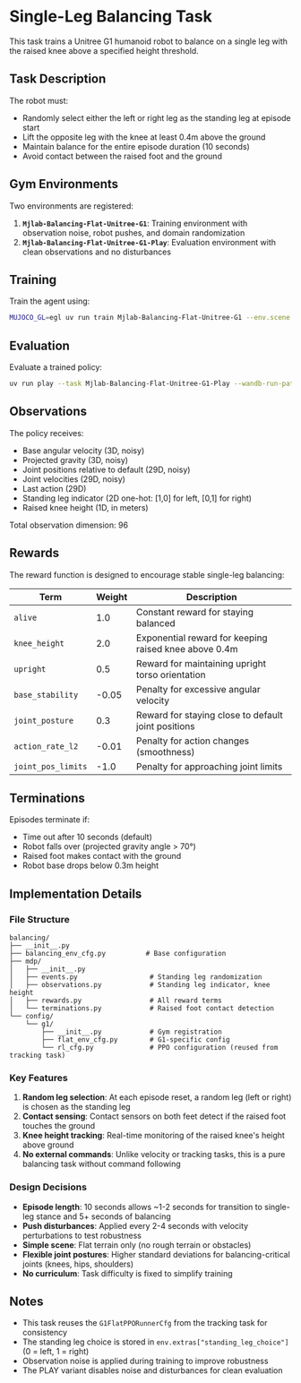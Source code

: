 # Single-Leg Balancing Task

This task trains a Unitree G1 humanoid robot to balance on a single leg with the raised knee above a specified height threshold.

## Task Description

The robot must:
- Randomly select either the left or right leg as the standing leg at episode start
- Lift the opposite leg with the knee at least 0.4m above the ground
- Maintain balance for the entire episode duration (10 seconds)
- Avoid contact between the raised foot and the ground

## Gym Environments

Two environments are registered:

1. **`Mjlab-Balancing-Flat-Unitree-G1`**: Training environment with observation noise, robot pushes, and domain randomization
2. **`Mjlab-Balancing-Flat-Unitree-G1-Play`**: Evaluation environment with clean observations and no disturbances

## Training

Train the agent using:

```bash
MUJOCO_GL=egl uv run train Mjlab-Balancing-Flat-Unitree-G1 --env.scene.num-envs 4096
```

## Evaluation

Evaluate a trained policy:

```bash
uv run play --task Mjlab-Balancing-Flat-Unitree-G1-Play --wandb-run-path your-org/mjlab/run-id
```

## Observations

The policy receives:
- Base angular velocity (3D, noisy)
- Projected gravity (3D, noisy)
- Joint positions relative to default (29D, noisy)
- Joint velocities (29D, noisy)
- Last action (29D)
- Standing leg indicator (2D one-hot: [1,0] for left, [0,1] for right)
- Raised knee height (1D, in meters)

Total observation dimension: 96

## Rewards

The reward function is designed to encourage stable single-leg balancing:

| Term | Weight | Description |
|------|--------|-------------|
| `alive` | 1.0 | Constant reward for staying balanced |
| `knee_height` | 2.0 | Exponential reward for keeping raised knee above 0.4m |
| `upright` | 0.5 | Reward for maintaining upright torso orientation |
| `base_stability` | -0.05 | Penalty for excessive angular velocity |
| `joint_posture` | 0.3 | Reward for staying close to default joint positions |
| `action_rate_l2` | -0.01 | Penalty for action changes (smoothness) |
| `joint_pos_limits` | -1.0 | Penalty for approaching joint limits |

## Terminations

Episodes terminate if:
- Time out after 10 seconds (default)
- Robot falls over (projected gravity angle > 70°)
- Raised foot makes contact with the ground
- Robot base drops below 0.3m height

## Implementation Details

### File Structure

```
balancing/
├── __init__.py
├── balancing_env_cfg.py          # Base configuration
├── mdp/
│   ├── __init__.py
│   ├── events.py                  # Standing leg randomization
│   ├── observations.py            # Standing leg indicator, knee height
│   ├── rewards.py                 # All reward terms
│   └── terminations.py            # Raised foot contact detection
└── config/
    └── g1/
        ├── __init__.py            # Gym registration
        ├── flat_env_cfg.py        # G1-specific config
        └── rl_cfg.py              # PPO configuration (reused from tracking task)
```

### Key Features

1. **Random leg selection**: At each episode reset, a random leg (left or right) is chosen as the standing leg
2. **Contact sensing**: Contact sensors on both feet detect if the raised foot touches the ground
3. **Knee height tracking**: Real-time monitoring of the raised knee's height above ground
4. **No external commands**: Unlike velocity or tracking tasks, this is a pure balancing task without command following

### Design Decisions

- **Episode length**: 10 seconds allows ~1-2 seconds for transition to single-leg stance and 5+ seconds of balancing
- **Push disturbances**: Applied every 2-4 seconds with velocity perturbations to test robustness
- **Simple scene**: Flat terrain only (no rough terrain or obstacles)
- **Flexible joint postures**: Higher standard deviations for balancing-critical joints (knees, hips, shoulders)
- **No curriculum**: Task difficulty is fixed to simplify training

## Notes

- This task reuses the `G1FlatPPORunnerCfg` from the tracking task for consistency
- The standing leg choice is stored in `env.extras["standing_leg_choice"]` (0 = left, 1 = right)
- Observation noise is applied during training to improve robustness
- The PLAY variant disables noise and disturbances for clean evaluation

